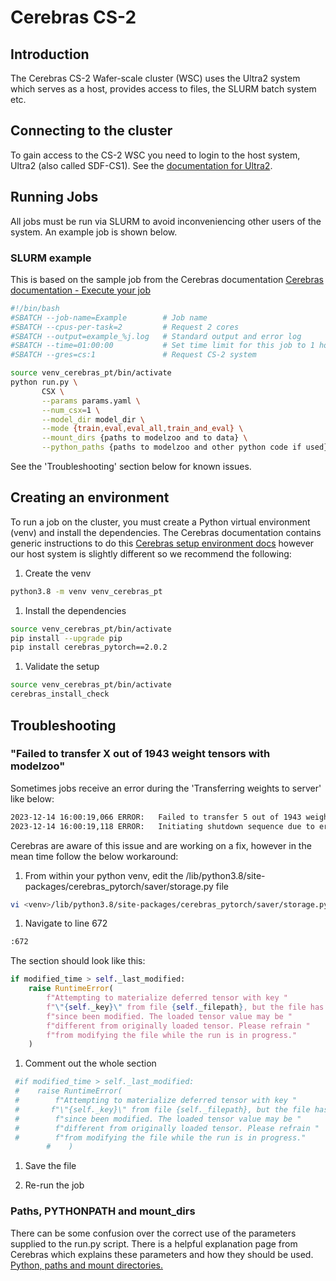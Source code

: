 # Cerebras CS-2

## Introduction

The Cerebras CS-2 Wafer-scale cluster (WSC) uses the Ultra2 system which serves as a host, provides access to files, the SLURM batch system etc.

## Connecting to the cluster

To gain access to the CS-2 WSC you need to login to the host system, Ultra2 (also called SDF-CS1). See the [documentation for Ultra2](../ultra2/run.md#login).

## Running Jobs

All jobs must be run via SLURM to avoid inconveniencing other users of the system. An example job is shown below.

### SLURM example

This is based on the sample job from the Cerebras documentation [Cerebras documentation - Execute your job](https://docs.cerebras.net/en/latest/wsc/getting-started/cs-appliance.html#execute-your-job)

```bash
#!/bin/bash
#SBATCH --job-name=Example        # Job name
#SBATCH --cpus-per-task=2         # Request 2 cores
#SBATCH --output=example_%j.log   # Standard output and error log
#SBATCH --time=01:00:00           # Set time limit for this job to 1 hour
#SBATCH --gres=cs:1               # Request CS-2 system

source venv_cerebras_pt/bin/activate
python run.py \
       CSX \
       --params params.yaml \
       --num_csx=1 \
       --model_dir model_dir \
       --mode {train,eval,eval_all,train_and_eval} \
       --mount_dirs {paths to modelzoo and to data} \
       --python_paths {paths to modelzoo and other python code if used}
```

See the 'Troubleshooting' section below for known issues.

## Creating an environment

To run a job on the cluster, you must create a Python virtual environment (venv) and install the dependencies. The Cerebras documentation contains generic instructions to do this [Cerebras setup environment docs](https://docs.cerebras.net/en/latest/wsc/getting-started/setup-environment.html) however our host system is slightly different so we recommend the following:

1. Create the venv

```bash
python3.8 -m venv venv_cerebras_pt
```

1. Install the dependencies

```bash
source venv_cerebras_pt/bin/activate
pip install --upgrade pip
pip install cerebras_pytorch==2.0.2
```

1. Validate the setup

```bash
source venv_cerebras_pt/bin/activate
cerebras_install_check
```

## Troubleshooting

### "Failed to transfer X out of 1943 weight tensors with modelzoo"

Sometimes jobs receive an error during the 'Transferring weights to server' like below:

```bash
2023-12-14 16:00:19,066 ERROR:   Failed to transfer 5 out of 1943 weight tensors. Raising the first error encountered.
2023-12-14 16:00:19,118 ERROR:   Initiating shutdown sequence due to error: Attempting to materialize deferred tensor with key “state.optimizer.state.214.beta1_power” from file model_dir/cerebras_logs/device_data_jxsi5hub/initial_state.hdf5, but the file has since been modified. The loaded tensor value may be different from originally loaded tensor. Please refrain from modifying the file while the run is in progress.
```

Cerebras are aware of this issue and are working on a fix, however in the mean time follow the below workaround:

1. From within your python venv, edit the <venv>/lib/python3.8/site-packages/cerebras_pytorch/saver/storage.py file

```bash
vi <venv>/lib/python3.8/site-packages/cerebras_pytorch/saver/storage.py
```

1. Navigate to line 672

```bash
:672
```

The section should look like this:

```python
if modified_time > self._last_modified:
    raise RuntimeError(
        f"Attempting to materialize deferred tensor with key "
        f"\"{self._key}\" from file {self._filepath}, but the file has "
        f"since been modified. The loaded tensor value may be "
        f"different from originally loaded tensor. Please refrain "
        f"from modifying the file while the run is in progress."
    )
```

1. Comment out the whole section

```python
 #if modified_time > self._last_modified:
 #    raise RuntimeError(
 #        f"Attempting to materialize deferred tensor with key "
 #       f"\"{self._key}\" from file {self._filepath}, but the file has "
 #        f"since been modified. The loaded tensor value may be "
 #        f"different from originally loaded tensor. Please refrain "
 #        f"from modifying the file while the run is in progress."
        #    )
```

1. Save the file

1. Re-run the job

### Paths, PYTHONPATH and mount_dirs

There can be some confusion over the correct use of the parameters supplied to the run.py script. There is a helpful explanation page from Cerebras which explains these parameters and how they should be used. [Python, paths and mount directories.](https://docs.cerebras.net/en/latest/wsc/getting-started/mount_dir.html?highlight=mount#python-paths-and-mount-directories)
